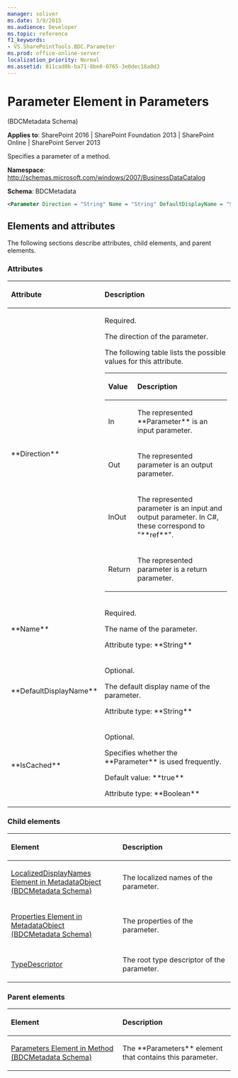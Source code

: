 ```yaml
---
manager: soliver
ms.date: 3/9/2015
ms.audience: Developer
ms.topic: reference
f1_keywords:
- VS.SharePointTools.BDC.Parameter
ms.prod: office-online-server
localization_priority: Normal
ms.assetid: 811cad0b-ba71-8be0-0765-3e0dec18a0d3
---
```


# Parameter Element in Parameters 

(BDCMetadata Schema)

**Applies to**: SharePoint 2016 | SharePoint Foundation 2013 | SharePoint Online | SharePoint Server 2013

Specifies a parameter of a method.

**Namespace**: http://schemas.microsoft.com/windows/2007/BusinessDataCatalog

**Schema**: BDCMetadata

```XML
<Parameter Direction = "String" Name = "String" DefaultDisplayName = "String" IsCached = "Boolean"> </Parameter>
```

## Elements and attributes

The following sections describe attributes, child elements, and parent elements.

### Attributes

<table>
<colgroup>
<col width="20%" />
<col width="80%" />
</colgroup>
<thead>
<tr class="header">
<th align="left"><p>Attribute</p></th>
<th align="left"><p>Description</p></th>
</tr>
</thead>
<tbody>
<tr class="odd">
<td align="left"><p>**Direction**</p></td>
<td align="left"><p>Required.</p>
<p>The direction of the parameter.</p>
<p>The following table lists the possible values for this attribute.</p>
<div class="tableSection">
<table>
<colgroup>
<col width="20%" />
<col width="80%" />
</colgroup>
<thead>
<tr class="header">
<th align="left"><p>Value</p></th>
<th align="left"><p>Description</p></th>
</tr>
</thead>
<tbody>
<tr class="odd">
<td align="left"><p>In</p></td>
<td align="left"><p>The represented **Parameter** is an input parameter.</p></td>
</tr>
<tr class="even">
<td align="left"><p>Out</p></td>
<td align="left"><p>The represented parameter is an output parameter.</p></td>
</tr>
<tr class="odd">
<td align="left"><p>InOut</p></td>
<td align="left"><p>The represented parameter is an input and output parameter. In C#, these correspond to "**ref**".</p></td>
</tr>
<tr class="even">
<td align="left"><p>Return</p></td>
<td align="left"><p>The represented parameter is a return parameter.</p></td>
</tr>
</tbody>
</table>
</div></td>
</tr>
<tr class="even">
<td align="left"><p>**Name**</p></td>
<td align="left"><p>Required.</p>
<p>The name of the parameter.</p>
<p>Attribute type: **String**</p></td>
</tr>
<tr class="odd">
<td align="left"><p>**DefaultDisplayName**</p></td>
<td align="left"><p>Optional.</p>
<p>The default display name of the parameter.</p>
<p>Attribute type: **String**</p></td>
</tr>
<tr class="even">
<td align="left"><p>**IsCached**</p></td>
<td align="left"><p>Optional.</p>
<p>Specifies whether the **Parameter** is used frequently.</p>
<p>Default value: **true**</p>
<p>Attribute type: **Boolean**</p></td>
</tr>
</tbody>
</table>

### Child elements

<table>
<colgroup>
<col width="50%" />
<col width="50%" />
</colgroup>
<thead>
<tr class="header">
<th align="left"><p>Element</p></th>
<th align="left"><p>Description</p></th>
</tr>
</thead>
<tbody>
<tr class="odd">
<td align="left"><p><span sdata="link"><a href="localizeddisplaynames-element-in-metadataobject-bdcmetadata-schema.md">LocalizedDisplayNames Element in MetadataObject (BDCMetadata Schema)</a></span></p></td>
<td align="left"><p>The localized names of the parameter.</p></td>
</tr>
<tr class="even">
<td align="left"><p><span sdata="link"><a href="properties-element-in-metadataobject-bdcmetadata-schema.md">Properties Element in MetadataObject (BDCMetadata Schema)</a></span></p></td>
<td align="left"><p>The properties of the parameter.</p></td>
</tr>
<tr class="odd">
<td align="left"><p><a href="https://docs.microsoft.com/en-us/sharepoint/dev/schema/typedescriptor-element-bdcmetadata-schema">TypeDescriptor</a></p></td>
<td align="left"><p>The root type descriptor of the parameter.</p></td>
</tr>
</tbody>
</table>

### Parent elements

<table>
<colgroup>
<col width="50%" />
<col width="50%" />
</colgroup>
<thead>
<tr class="header">
<th align="left"><p>Element</p></th>
<th align="left"><p>Description</p></th>
</tr>
</thead>
<tbody>
<tr class="odd">
<td align="left"><p><span sdata="link"><a href="parameters-element-in-method-bdcmetadata-schema.md">Parameters Element in Method (BDCMetadata Schema)</a></span></p></td>
<td align="left"><p>The **Parameters** element that contains this parameter.</p></td>
</tr>
</tbody>
</table>








